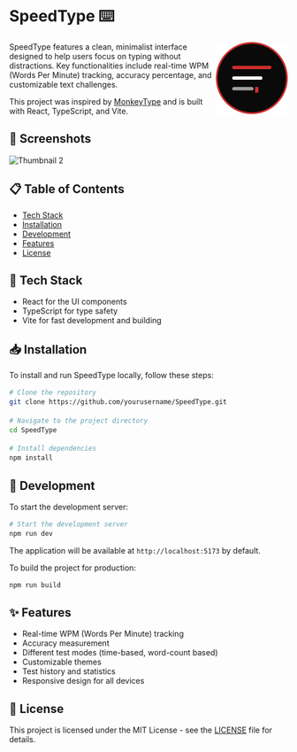 # SpeedType ⌨️
<img align="right" src="public/favicon.svg" width=130 alt="speedtype">

SpeedType features a clean, minimalist interface designed to help users focus on typing without distractions. Key functionalities include real-time WPM (Words Per Minute) tracking, accuracy percentage, and customizable text challenges.

This project was inspired by [MonkeyType](http://monkeytype.com) and is built with React, TypeScript, and Vite.

## 📸 Screenshots
<img width="1920" alt="Thumbnail 2" src="https://github.com/user-attachments/assets/711279e9-dc1c-49f1-9491-7b96bb1e9185" />

## 📋 Table of Contents

- [Tech Stack](#tech-stack)
- [Installation](#installation)
- [Development](#development)
- [Features](#features)
- [License](#license)

## 🔧 Tech Stack

- React for the UI components
- TypeScript for type safety
- Vite for fast development and building

## 📥 Installation

To install and run SpeedType locally, follow these steps:

```bash
# Clone the repository
git clone https://github.com/yourusername/SpeedType.git

# Navigate to the project directory
cd SpeedType

# Install dependencies
npm install
```

## 🚀 Development

To start the development server:

```bash
# Start the development server
npm run dev
```

The application will be available at `http://localhost:5173` by default.

To build the project for production:

```bash
npm run build
```

## ✨ Features

- Real-time WPM (Words Per Minute) tracking
- Accuracy measurement
- Different test modes (time-based, word-count based)
- Customizable themes
- Test history and statistics
- Responsive design for all devices

## 📝 License

This project is licensed under the MIT License - see the [LICENSE](LICENSE) file for details.

